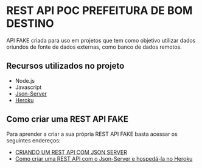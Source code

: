 # REST API POC PREFEITURA DE BOM DESTINO

API FAKE criada para uso em projetos que tem como objetivo utilizar dados oriundos de fonte de dados externas, como banco de dados remotos. 

## Recursos utilizados no projeto
- Node.js
- Javascript
- [Json-Server](https://github.com/typicode/json-server)
- [Heroku](https://www.heroku.com/)

## Como criar uma REST API FAKE
Para aprender a criar a sua própria REST API FAKE basta acessar os seguintes endereços:
- [CRIANDO UM REST API COM JSON SERVER](https://dfilitto.com.br/desenvolvimento/criando-um-rest-api-com-json-server/)
- [Como criar uma REST API com o Json-Server e hospedá-la no Heroku](https://www.youtube.com/playlist?list=PLfvOpw8k80Wp957CoerNv8ZM7S7PTKVEp)

